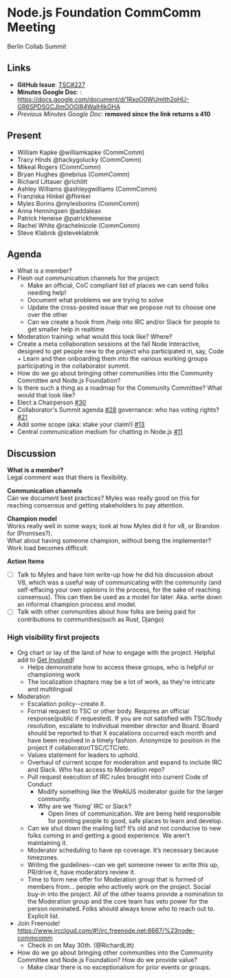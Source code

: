 # Node.js Foundation CommComm Meeting
Berlin Collab Summit

## Links

* **GitHub Issue**: [TSC#227](https://github.com/nodejs/TSC/issues/227)
* **Minutes Google Doc**: : https://docs.google.com/document/d/1RxoO0WUmlth2oHU-GR6SPDSGCJlmOOGl84WalHIkGHA
* _Previous Minutes Google Doc_: **removed since the link returns a 410**

## Present
* William Kapke @williamkapke (CommComm)
* Tracy Hinds @hackygolucky (CommComm)
* Mikeal Rogers (CommComm)
* Bryan Hughes @nebrius (CommComm)
* Richard Littauer @richlitt
* Ashley Williams @ashleygwilliams (CommComm)
* Franziska Hinkel @fhinkel
* Myles Borins @mylesborins (CommComm)
* Anna Henningsen @addaleax
* Patrick Heneise @patrickheneise
* Rachel White @rachelnicole (CommComm)
* Steve Klabnik @steveklabnik

## Agenda
- What is a member?
- Flesh out communication channels for the project:
  - Make an official, CoC compliant list of places we can send folks needing help!
  - Document what problems we are trying to solve
  - Update the cross-posted issue that we propose not to choose one over the other
  - Can we create a hook from /help into IRC and/or Slack for people to get smaller help in realtime
- Moderation training: what would this look like? Where?
- Create a meta collaboration sessions at the fall Node Interactive, designed to get people new to the project who participated in, say, Code + Learn and then onboarding them into the various working groups participating in the collaborator summit.
- How do we go about bringing other communities into the Community Committee and Node.js Foundation?
- Is there such a thing as a roadmap for the Community Committee? What would that look like?
- Elect a Chairperson [#30](https://github.com/nodejs/community-committee/issues/30)
- Collaborator's Summit agenda [#28](https://github.com/nodejs/community-committee/issues/28)
governance: who has voting rights? [#21](https://github.com/nodejs/community-committee/issues/21)
- Add some scope (aka: stake your claim!) [#13](https://github.com/nodejs/community-committee/issues/13)
- Central communication medium for chatting in Node.js [#11](https://github.com/nodejs/community-committee/issues/11)

## Discussion
**What is a member?**  
Legal comment was that there is flexibility.

**Communication channels**  
Can we document best practices? Myles was really good on this for reaching consensus and getting stakeholders to pay attention. 

**Champion model**    
Works really well in some ways; look at how Myles did it for v8, or Brandon for (Promises?).  
What about having someone champion, without being the implementer? Work load becomes difficult.

**Action Items**  
- [ ] Talk to Myles and have him write-up how he did his discussion about V8, which was a useful way of communicating with the community (and self-effacing your own opinions in the process, for the sake of reaching consensus). This can then be used as a model for later. Aka. write down an informal champion process and model.
- [ ] Talk with other communities about how folks are being paid for contributions to communities(such as Rust, Django)

### High visibility first projects
- Org chart or lay of the land of how to engage with the project. Helpful add to [Get Involved](https://nodejs.org/en/get-involved/)! 
  - Helps demonstrate how to access these groups, who is helpful or championing work
  - The localization chapters may be a lot of work, as they're intricate and multilingual
- Moderation
  - Escalation policy--create it. 
  - Formal request to TSC or other body. Requires an official response(public if requested). If you are not satisfied with TSC/body resolution, escalate to individual member director and Board. Board should be reported to that X escalations occurred each month and have been resolved in a timely fashion. Anonymize to position in the project if collaborator/TSC/CTC/etc. 
  - Values statement for leaders to uphold.
  - Overhaul of current scope for moderation and expand to include IRC and Slack. Who has access to Moderation repo?
  - Pull request execution of IRC rules brought into current Code of Conduct
    - Modify something like the WeAllJS moderator guide for the larger community.
    - Why are we ‘fixing’ IRC or Slack?
      - Open lines of communication. We are being held responsible for pointing people to good, safe places to learn and develop.
  - Can we shut down the mailing list? It’s old and not conducive to new folks coming in and getting a good experience. We aren’t maintaining it.
  - Moderator scheduling to have op coverage. It’s necessary because timezones. 
  - Writing the guidelines--can we get someone newer to write this up, PR/drive it, have moderators review it.
  - Time to form new offer for Moderation group that is formed of members from… people who actively work on the project. Social buy-in into the project. All of the other teams provide a nomination to the Moderation group and the core team has veto power for the person nominated. Folks should always know who to reach out to. Explicit list.
- Join Freenode! https://www.irccloud.com/#!/irc.freenode.net:6667/%23node-commcomm
  - Check in on May 30th. (@RichardLitt)
- How do we go about bringing other communities into the Community Committee and Node.js Foundation? How do we provide value?
  - Make clear there is no exceptionalism for prior events or groups.
